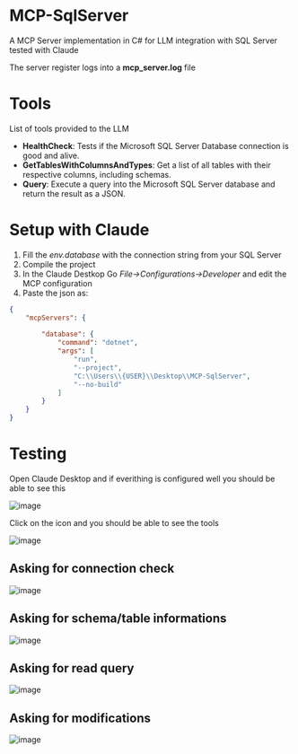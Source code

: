 # MCP-SqlServer

A MCP Server implementation in C# for LLM integration with SQL Server tested with Claude

The server register logs into a **mcp_server.log** file

# Tools

List of tools provided to the LLM

* **HealthCheck**: Tests if the Microsoft SQL Server Database connection is good and alive.
* **GetTablesWithColumnsAndTypes**: Get a list of all tables with their respective columns, including schemas.
* **Query**: Execute a query into the Microsoft SQL Server database and return the result as a JSON.

# Setup with Claude

1. Fill the _env.database_ with the connection string from your SQL Server
2. Compile the project
3. In the Claude Destkop Go _File->Configurations->Developer_ and edit the MCP configuration
4. Paste the json as:

```json
{
    "mcpServers": {
        
        "database": {
            "command": "dotnet",
            "args": [
                "run",
                "--project",
                "C:\\Users\\{USER}\\Desktop\\MCP-SqlServer",
                "--no-build"
            ]
        }
    }
}
```

# Testing

Open Claude Desktop and if everithing is configured well you should be able to see this

![image](https://github.com/user-attachments/assets/4cc9fcf2-944d-46f7-8f16-d46eaa1ed59a)

Click on the icon and you should be able to see the tools

![image](https://github.com/user-attachments/assets/bb5a7b83-5459-43d5-b7d0-9d5c5880ff5c)

## Asking for connection check

![image](https://github.com/user-attachments/assets/65f0edb8-25a4-4d36-84bd-a28f0a004e20)

## Asking for schema/table informations

![image](https://github.com/user-attachments/assets/834b4717-2f12-4926-853e-31973c25ad2f)

## Asking for read query

![image](https://github.com/user-attachments/assets/1dfa2186-4e6a-4a54-8aa6-d5f7b5ed7a92)

## Asking for modifications

![image](https://github.com/user-attachments/assets/57b49aa3-7592-436e-8f67-bff3f54911ae)
